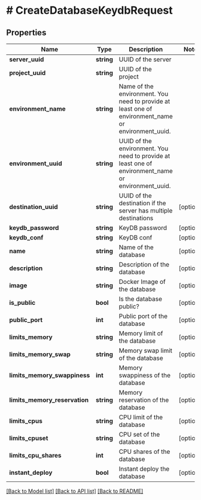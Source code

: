 # # CreateDatabaseKeydbRequest

## Properties

Name | Type | Description | Notes
------------ | ------------- | ------------- | -------------
**server_uuid** | **string** | UUID of the server |
**project_uuid** | **string** | UUID of the project |
**environment_name** | **string** | Name of the environment. You need to provide at least one of environment_name or environment_uuid. |
**environment_uuid** | **string** | UUID of the environment. You need to provide at least one of environment_name or environment_uuid. |
**destination_uuid** | **string** | UUID of the destination if the server has multiple destinations | [optional]
**keydb_password** | **string** | KeyDB password | [optional]
**keydb_conf** | **string** | KeyDB conf | [optional]
**name** | **string** | Name of the database | [optional]
**description** | **string** | Description of the database | [optional]
**image** | **string** | Docker Image of the database | [optional]
**is_public** | **bool** | Is the database public? | [optional]
**public_port** | **int** | Public port of the database | [optional]
**limits_memory** | **string** | Memory limit of the database | [optional]
**limits_memory_swap** | **string** | Memory swap limit of the database | [optional]
**limits_memory_swappiness** | **int** | Memory swappiness of the database | [optional]
**limits_memory_reservation** | **string** | Memory reservation of the database | [optional]
**limits_cpus** | **string** | CPU limit of the database | [optional]
**limits_cpuset** | **string** | CPU set of the database | [optional]
**limits_cpu_shares** | **int** | CPU shares of the database | [optional]
**instant_deploy** | **bool** | Instant deploy the database | [optional]

[[Back to Model list]](../../README.md#models) [[Back to API list]](../../README.md#endpoints) [[Back to README]](../../README.md)
